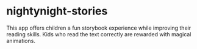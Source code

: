 # nightynight-stories
This app offers children a fun storybook experience while improving their reading skills. Kids who read the text correctly are rewarded with magical animations.
